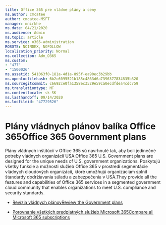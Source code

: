 ```yaml
---
title: Office 365 pre vládne plány a ceny
ms.author: cmcatee
author: cmcatee-MSFT
manager: mnirkhe
ms.date: 04/21/2020
ms.audience: Admin
ms.topic: article
ms.service: o365-administration
ROBOTS: NOINDEX, NOFOLLOW
localization_priority: Normal
ms.collection: Adm_O365
ms.custom:
- "477"
- "1500026"
ms.assetid: 541063f0-181a-4d1a-895f-ea90ec3b29bb
ms.openlocfilehash: 6b2c6095521b185c4863d6a7396377834835b320
ms.sourcegitcommit: c6692ce0fa1358ec3529e59ca0ecdfdea4cdc759
ms.translationtype: MT
ms.contentlocale: sk-SK
ms.lasthandoff: 09/14/2020
ms.locfileid: "47729526"
---
```

# <a name="office-365-government-plans"></a><span data-ttu-id="1a394-102">Plány vládnych plánov balíka Office 365</span><span class="sxs-lookup"><span data-stu-id="1a394-102">Office 365 Government plans</span></span>

<span data-ttu-id="1a394-103">Plány vládnych inštitúcií v Office 365 sú navrhnuté tak, aby boli jedinečné potreby vládnych organizácií USA.</span><span class="sxs-lookup"><span data-stu-id="1a394-103">Office 365 U.S. Government plans are designed for the unique needs of U.S. government organizations.</span></span> <span data-ttu-id="1a394-104">Poskytujú všetky funkcie a možnosti služieb Office 365 v prostredí segmentácie vládnych cloudových organizácií, ktoré umožňujú organizáciám splniť štandardy dodržiavania súladu a zabezpečenia v USA.</span><span class="sxs-lookup"><span data-stu-id="1a394-104">They provide all the features and capabilities of Office 365 services in a segmented government cloud community that enables organizations to meet U.S. compliance and security standards.</span></span>
  
- [<span data-ttu-id="1a394-105">Revízia vládnych plánov</span><span class="sxs-lookup"><span data-stu-id="1a394-105">Review the Government plans</span></span>](https://products.office.com/government/compare-office-365-government-plans)

- [<span data-ttu-id="1a394-106">Porovnanie všetkých predplatných služieb Microsoft 365</span><span class="sxs-lookup"><span data-stu-id="1a394-106">Compare all Microsoft 365 subscriptions</span></span>](https://products.office.com/business/compare-more-office-365-for-business-plans)